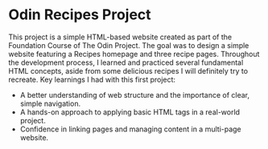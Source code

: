 # Odin Recipes Project
This project is a simple HTML-based website created as part of the Foundation Course of The Odin Project. 
The goal was to design a simple website featuring a Recipes homepage and three recipe pages.
Throughout the development process, I learned and practiced several fundamental HTML concepts, aside from some delicious recipes I will definitely try to recreate.
Key learnings I had with this first project:
- A better understanding of web structure and the importance of clear, simple navigation.
- A hands-on approach to applying basic HTML tags in a real-world project.
- Confidence in linking pages and managing content in a multi-page website.
